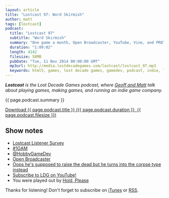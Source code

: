 ```yaml
---
layout: article
title: "Lostcast 97: Word Skirmish"
author: matt
tags: [lostcast]
podcast:
  title: "Lostcast 97"
  subtitle: "Word Skirmish"
  summary: "One game a month, Open Broadcaster, YouTube, Vine, and PROTOTYPES!"
  duration: "1:09:02"
  length: 4142
  filesize: 58MB
  pubDate: "Tue, 11 Nov 2014 00:00:00 GMT"
  mp3url: http://media.lostdecadegames.com/lostcast/lostcast_97.mp3
  keywords: html5, games, lost decade games, gamedev, podcast, indie, lostcast
---
```

_**Lostcast** is the Lost Decade Games podcast, where [Geoff and Matt](/about/) talk about playing games, making games, and running an indie game company._

{{ page.podcast.summary }}

<a class="download-podcast" href="{{ page.podcast.mp3url }}">
	Download {{ page.podcast.title }} ({{ page.podcast.duration }}, {{ page.podcast.filesize }})
</a>

## Show notes

* [Lostcast Listener Survey](http://www.lostdecadegames.com/lostcastsurvey/)
* [#1GAM](http://www.onegameamonth.com/)
* [@HobbyGameDev](https://twitter.com/HobbyGameDev)
* [Open Broadcaster](https://obsproject.com/)
* [Oops he's supposed to raise the dead but he turns into the corpse type instead](https://twitter.com/richtaur/status/532050015074926592)
* [Subscribe to LDG on YouTube!](http://www.youtube.com/LostDecadeGames)
* You were played out by [Hold, Please](http://joshuamorse.bandcamp.com/track/hold-please)

Thanks for listening! Don't forget to subscribe on [iTunes](http://itunes.apple.com/us/podcast/lostcast/id481950724) or [RSS](/lostcast.xml).
